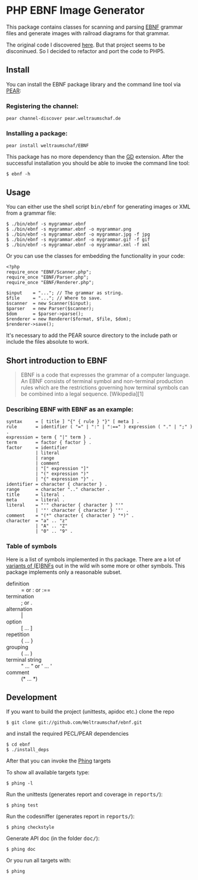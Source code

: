 # PHP EBNF Image Generator

This package contains classes for scanning and parsing [EBNF][WP-EBNF]
grammar files and generate images with railroad diagrams for
that grammar.

The original code I discovered [here][KARMIN]. But that project seems
to be disconinued. So I decided to refactor and port the code
to PHP5.

## Install

You can install the EBNF package library and the command line tool via
[PEAR][PEAR]:

### Registering the channel:

    pear channel-discover pear.weltraumschaf.de

### Installing a package:

    pear install weltraumschaf/EBNF

This package has no more dependency than the [GD][GD] extension. After the
successful installation you should be able to invoke the command line tool:

    $ ebnf -h

## Usage

You can either use the shell script <kbd>bin/ebnf</kbd> for
generating images or XML from a grammar file:

    $ ./bin/ebnf -s mygrammar.ebnf
    $ ./bin/ebnf -s mygrammar.ebnf -o mygrammar.png
    $ ./bin/ebnf -s mygrammar.ebnf -o mygrammar.jpg -f jpg
    $ ./bin/ebnf -s mygrammar.ebnf -o mygrammar.gif -f gif
    $ ./bin/ebnf -s mygrammar.ebnf -o mygrammar.xml -f xml

Or you can use the classes for embedding the functionality in your code:

    <?php
    require_once "EBNF/Scanner.php";
    require_once "EBNF/Parser.php";
    require_once "EBNF/Renderer.php";

    $input    = "..."; // The grammar as string.
    $file     = "..."; // Where to save.
    $scanner  = new Scanner($input);
    $parser   = new Parser($scanner);
    $dom      = $parser->parse();
    $renderer = new Renderer($format, $file, $dom);
    $renderer->save();

It's necessary to add the PEAR source directory to the include path or include
the files absolute to work.

## Short introduction to EBNF

> EBNF is a code that expresses the grammar of a computer language. An EBNF
> consists of terminal symbol and non-terminal production rules which are the
> restrictions governing how terminal symbols can be combined into a legal
> sequence. [Wikipedia][1]

### Describing EBNF with EBNF as an example:

    syntax     = [ title ] "{" { rule } "}" [ meta ] .
    rule       = identifier ( "=" | ":" | ":==" ) expression ( "." | ";" ) .
    expression = term { "|" term } .
    term       = factor { factor } .
    factor     = identifier
               | literal
               | range
               | comment
               | "[" expression "]"
               | "(" expression ")"
               | "{" expression "}" .
    identifier = character { character } .
    range      = character ".." character .
    title      = literal .
    meta       = literal .
    literal    = "'" character { character } "'"
               | '"' character { character } '"' .
    comment    = "(*" character { character } "*)" .
    character  = "a" .. "z"
               | "A" .. "Z"
               | "0" .. "9" .

### Table of symbols

Here is a list of symbols implemented in ths package. There are a lot
of [variants of (E)BNFs](http://www.cs.man.ac.uk/~pjj/bnf/ebnf.html)
out in the wild wih some more or other symbols. This package implements
only a reasonable subset.

<dl>
    <dt>definition</dt>
        <dd>= or : or :==</dd>
    <dt>termination</dt>
        <dd>; or .</dd>
    <dt>alternation</dt>
        <dd>|</dd>
    <dt>option</dt>
        <dd>[ ... ]</dd>
    <dt>repetition</dt>
        <dd>{ ... }</dd>
    <dt>grouping</dt>
        <dd>( ... )</dd>
    <dt>terminal string
        <dd>" ... " or ' ... '</dd>
    <dt>comment</dt>
        <dd>(* ... *)</dd>
</dl>

## Development

If you want to build the project (unittests, apidoc etc.) clone the repo

    $ git clone git://github.com/Weltraumschaf/ebnf.git

and install the required PECL/PEAR dependencies

    $ cd ebnf
    $ ./install_deps

After that you can invoke the [Phing][PHING] targets

To show all available targets type:

    $ phing -l

Run the unittests (generates report and coverage in <kbd>reports/</kbd>):

    $ phing test

Run the codesniffer (generates report in <kbd>reports/</kbd>):

    $ phing checkstyle

Generate API doc (in the folder <kbd>doc/</kbd>):

    $ phing doc

Or you run all targets with:

    $ phing

[WP-EBNF]: http://en.wikipedia.org/wiki/Extended_Backus%E2%80%93Naur_Form
[PEAR]:    http://pear.weltraumschaf.de/
[GD]:      http://php.net/manual/de/book.image.php
[KARMIN]:  http://karmin.ch/ebnf/index
[PHING]:   http://www.phing.info/